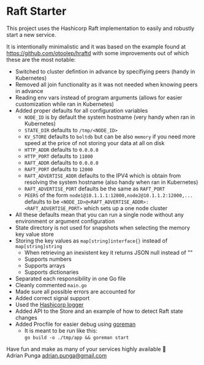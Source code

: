 # Raft Starter

This project uses the Hashicorp Raft implementation to easily and robustly start a new service.

It is intentionally minimalistic and it was based on the example found at https://github.com/otoolep/hraftd with some improvements out of which these are the most notable:

- Switched to cluster defintion in advance by specifiying peers (handy in Kubernetes)
- Removed all join functionality as it was not needed when knowing peers in advance
- Reading env vars instead of program arguments (allows for easier customization while ran in Kubernetes)
- Added proper defaults for all configuration variables
  - `NODE_ID` is by default the system hostname (very handy when ran in Kubernetes)
  - `STATE_DIR` defaults to `/tmp/<NODE_ID>`
  - `KV_STORE` defaults to `boltdb` but can be also `memory` if you need more speed at the price of not storing your data at all on disk
  - `HTTP_ADDR` defaults to `0.0.0.0`
  - `HTTP_PORT` defaults to `11000`
  - `RAFT_ADDR` defaults to `0.0.0.0`
  - `RAFT_PORT` defaults to `12000`
  - `RAFT_ADVERTISE_ADDR` defaults to the IPV4 which is obtain from resolving the system hostname (also handy when ran in Kubernetes)
  - `RAFT_ADVERTISE_PORT` defaults be the same as `RAFT_PORT`
  - `PEERS` of the form `node1@10.1.1.1:12000,node2@10.1.1.2:12000,...` defaults to be `<NODE_ID>@<RAFT_ADVERTISE_ADDR>:<RAFT_ADVERTISE_PORT>` which sets up a one node cluster
- All these defaults mean that you can run a single node without any environment or argument configuration
- State directory is not used for snapshots when selecting the memory key value store
- Storing the key values as `map[string]interface{}` instead of `map[string]string`
  - When retrieving an inexistent key it returns JSON null instead of ""
  - Supports numbers
  - Supports arrays
  - Supports dictionaries
- Separated each responsibility in one Go file
- Cleanly commented `main.go`
- Made sure all possible errors are accounted for
- Added correct signal support
- Used the [Hashicorp logger](https://github.com/hashicorp/go-hclog)
- Added API to the Store and an example of how to detect Raft state changes
- Added Procfile for easier debug using [goreman](https://github.com/mattn/goreman)
  - It is meant to be run like this:  
    `go build -o ./tmp/app && goreman start`

Have fun and make as many of your services highly available 🖖  
Adrian Punga <adrian.punga@gmail.com>
